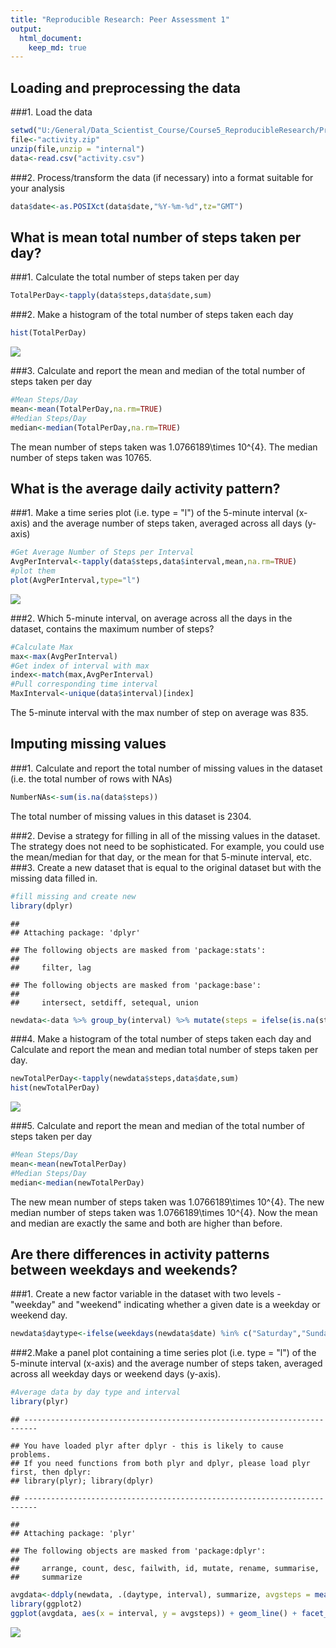 ```yaml
---
title: "Reproducible Research: Peer Assessment 1"
output: 
  html_document:
    keep_md: true
---
```



## Loading and preprocessing the data
###1. Load the data

```r
setwd("U:/General/Data_Scientist_Course/Course5_ReproducibleResearch/Project1/RepData_PeerAssessment1")
file<-"activity.zip"
unzip(file,unzip = "internal")
data<-read.csv("activity.csv")
```
###2. Process/transform the data (if necessary) into a format suitable for your analysis

```r
data$date<-as.POSIXct(data$date,"%Y-%m-%d",tz="GMT")
```

## What is mean total number of steps taken per day?
###1. Calculate the total number of steps taken per day

```r
TotalPerDay<-tapply(data$steps,data$date,sum)
```
###2. Make a histogram of the total number of steps taken each day

```r
hist(TotalPerDay)
```

![](PA1_template_files/figure-html/unnamed-chunk-4-1.png)<!-- -->

###3. Calculate and report the mean and median of the total number of steps taken per day

```r
#Mean Steps/Day
mean<-mean(TotalPerDay,na.rm=TRUE)
#Median Steps/Day
median<-median(TotalPerDay,na.rm=TRUE)
```
The mean number of steps taken was 1.0766189\times 10^{4}. The median number of steps taken was 10765.

## What is the average daily activity pattern?
###1. Make a time series plot (i.e. type = "l") of the 5-minute interval (x-axis) and the average number of steps taken, averaged across all days (y-axis)

```r
#Get Average Number of Steps per Interval
AvgPerInterval<-tapply(data$steps,data$interval,mean,na.rm=TRUE)
#plot them
plot(AvgPerInterval,type="l")
```

![](PA1_template_files/figure-html/unnamed-chunk-6-1.png)<!-- -->

###2. Which 5-minute interval, on average across all the days in the dataset, contains the maximum number of steps?

```r
#Calculate Max
max<-max(AvgPerInterval)
#Get index of interval with max
index<-match(max,AvgPerInterval)
#Pull corresponding time interval
MaxInterval<-unique(data$interval)[index]
```
The 5-minute interval with the max number of step on average was 835.

## Imputing missing values
###1. Calculate and report the total number of missing values in the dataset (i.e. the total number of rows with NAs)

```r
NumberNAs<-sum(is.na(data$steps))
```
The total number of missing values in this dataset is 2304.

###2. Devise a strategy for filling in all of the missing values in the dataset. The strategy does not need to be sophisticated. For example, you could use the mean/median for that day, or the mean for that 5-minute interval, etc.
###3. Create a new dataset that is equal to the original dataset but with the missing data filled in.

```r
#fill missing and create new
library(dplyr)
```

```
## 
## Attaching package: 'dplyr'
```

```
## The following objects are masked from 'package:stats':
## 
##     filter, lag
```

```
## The following objects are masked from 'package:base':
## 
##     intersect, setdiff, setequal, union
```

```r
newdata<-data %>% group_by(interval) %>% mutate(steps = ifelse(is.na(steps),mean(steps, na.rm=TRUE),steps))
```

###4. Make a histogram of the total number of steps taken each day and Calculate and report the mean and median total number of steps taken per day.


```r
newTotalPerDay<-tapply(newdata$steps,data$date,sum)
hist(newTotalPerDay)
```

![](PA1_template_files/figure-html/unnamed-chunk-10-1.png)<!-- -->

###5. Calculate and report the mean and median of the total number of steps taken per day

```r
#Mean Steps/Day
mean<-mean(newTotalPerDay)
#Median Steps/Day
median<-median(newTotalPerDay)
```
The new mean number of steps taken was 1.0766189\times 10^{4}. The new median number of steps taken was 1.0766189\times 10^{4}.
Now the mean and median are exactly the same and both are higher than before.

## Are there differences in activity patterns between weekdays and weekends?
###1. Create a new factor variable in the dataset with two levels - "weekday" and "weekend" indicating whether a given date is a weekday or weekend day.

```r
newdata$daytype<-ifelse(weekdays(newdata$date) %in% c("Saturday","Sunday"),"weekend","weekday")
```
###2.Make a panel plot containing a time series plot (i.e. type = "l") of the 5-minute interval (x-axis) and the average number of steps taken, averaged across all weekday days or weekend days (y-axis). 

```r
#Average data by day type and interval
library(plyr)
```

```
## -------------------------------------------------------------------------
```

```
## You have loaded plyr after dplyr - this is likely to cause problems.
## If you need functions from both plyr and dplyr, please load plyr first, then dplyr:
## library(plyr); library(dplyr)
```

```
## -------------------------------------------------------------------------
```

```
## 
## Attaching package: 'plyr'
```

```
## The following objects are masked from 'package:dplyr':
## 
##     arrange, count, desc, failwith, id, mutate, rename, summarise,
##     summarize
```

```r
avgdata<-ddply(newdata, .(daytype, interval), summarize, avgsteps = mean(steps))
library(ggplot2)
ggplot(avgdata, aes(x = interval, y = avgsteps)) + geom_line() + facet_wrap(~daytype)
```

![](PA1_template_files/figure-html/unnamed-chunk-13-1.png)<!-- -->
